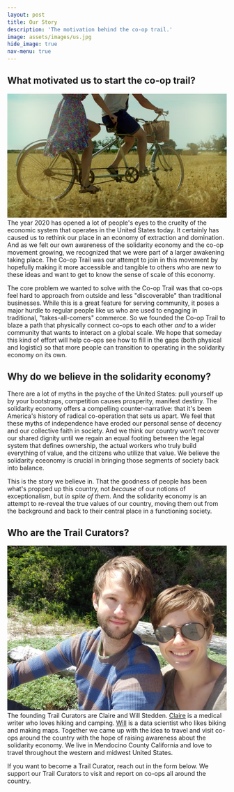 ```yaml
---
layout: post
title: Our Story
description: 'The motivation behind the co-op trail.'
image: assets/images/us.jpg
hide_image: true
nav-menu: true
---
```


<h2>What motivated us to start the co-op trail?</h2>
<p><span class="image left"><img src="assets/images/banner.jpg" alt="" /></span>The year 2020 has opened a lot of people's eyes to the cruelty of the economic system that operates in the United States today. It certainly has caused us to rethink our place in an economy of extraction and domination. And as we felt our own awareness of the solidarity economy and the co-op movement growing, we recognized that we were part of a larger awakening taking place. The Co-op Trail was our attempt to join in this movement by hopefully making it more accessible and tangible to others who are new to these ideas and want to get to know the sense of scale of this economy. </p>

<p>The core problem we wanted to solve with the Co-op Trail was that co-ops feel hard to approach from outside and less "discoverable" than traditional businesses. While this is a great feature for serving community, it poses a major hurdle to regular people like us who are used to engaging in traditional, "takes-all-comers" commerce. So we founded the Co-op Trail to blaze a path that physically connect co-ops to each other <em>and</em> to a wider community that wants to interact on a global scale. We hope that someday this kind of effort will help co-ops see how to fill in the gaps (both physical and logistic) so that more people can transition to operating in the solidarity economy on its own. </p>


<h2 id="content">Why do we believe in the solidarity economy?</h2>
<p>There are a lot of myths in the psyche of the United States: pull yourself up by your bootstraps, competition causes prosperity, manifest destiny. The solidarity economy offers a compelling counter-narrative: that it's been America's history of radical co-operation that sets us apart. We feel that these myths of independence have eroded our personal sense of decency and our collective faith in society. And we think our country won't recover our shared dignity until we regain an equal footing between the legal system that defines ownership, the actual workers who truly build everything of value, and the citizens who utilize that value. We believe the solidarity eceonomy is crucial in bringing those segments of society back into balance.</p>

<p>This is the story we believe in. That the goodness of people has been what's propped up this country, not <em>because</em> of our notions of exceptionalism, but <em>in spite of them</em>.  And the solidarity economy is an attempt to re-reveal the true values of our country, moving them out from the background and back to their central place in a functioning society. </p>

<h2>Who are the Trail Curators?</h2>
<p><span class="image left"><img src="assets/images/us.jpg" alt="" /></span>The founding Trail Curators are Claire and Will Stedden. <a href="https://www.linkedin.com/in/clairestedden">Claire</a> is a medical writer who loves hiking and camping.  <a href="https://will.stedden.org/">Will</a> is a data scientist who likes biking and making maps. Together we came up with the idea to travel and visit co-ops around the country with the hope of raising awareness about the solidarity economy. We live in Mendocino County California and love to travel throughout the western and midwest United States. </p>
<p>If you want to become a Trail Curator, reach out in the form below. We support our Trail Curators to visit and report on co-ops all around the country.</p>

